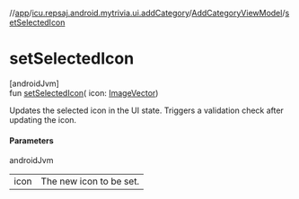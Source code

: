 //[app](../../../index.md)/[icu.repsaj.android.mytrivia.ui.addCategory](../index.md)/[AddCategoryViewModel](index.md)/[setSelectedIcon](set-selected-icon.md)

# setSelectedIcon

[androidJvm]\
fun [setSelectedIcon](set-selected-icon.md)(
icon: [ImageVector](https://developer.android.com/reference/kotlin/androidx/compose/ui/graphics/vector/ImageVector.html))

Updates the selected icon in the UI state. Triggers a validation check after updating the icon.

#### Parameters

androidJvm

|      |                         |
|------|-------------------------|
| icon | The new icon to be set. |

